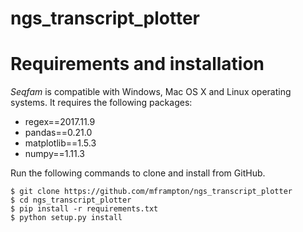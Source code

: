 # ngs_transcript_plotter

Requirements and installation
=============================

*Seqfam* is compatible with Windows, Mac OS X and Linux operating systems. It requires the following packages:

* regex==2017.11.9
* pandas==0.21.0
* matplotlib==1.5.3
* numpy==1.11.3

Run the following commands to clone and install from GitHub.

```
$ git clone https://github.com/mframpton/ngs_transcript_plotter
$ cd ngs_transcript_plotter
$ pip install -r requirements.txt
$ python setup.py install
```